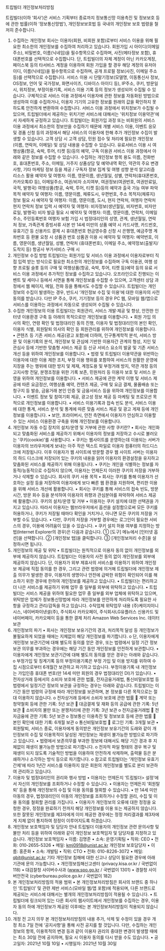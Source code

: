 트립빌더 개인정보처리방침

트립빌더(이하 ‘회사’)은 서비스 기획부터 종료까지 정보통신망 이용촉진 및 정보보호 등에 관한 법률(이하 ‘정보통신망법’), 개인정보보호법 등 국내의 개인정보 보호 법령을 철저히 준수합니다.
1. 수집하는 개인정보
회사는 이용자(회원, 비회원 포함)로부터 서비스 이용을 위해 필요한 최소한의 개인정보를 수집하여 처리하고 있습니다.
회원가입 시
아이디(이메일 주소), 비밀번호, 이름(닉네임)을 필수항목으로 수집하며, 사진(메타정보 포함), 휴대폰번호를 선택적으로 수집합니다. 단, 트립빌더의 자체 계정이 아닌 카카오계정, 페이스북 등의 타서비스 계정을 이용하여 회원 가입을 할 경우 해당 계정의 유저아이디, 이름(닉네임)을 필수항목으로 수집하며, 공개 프로필 정보(사진, 이메일 주소 등)를 선택적으로 수집합니다.
서비스 이용 시
단말기정보(모델명, 이동통신사 정보, OS정보, 언어 및 국가정보, 화면사이즈, 디바이스 아이디 등), IP주소, 쿠키, 방문일시, 위치정보, 부정이용기록, 서비스 이용 기록 등의 정보가 생성되어 수집될 수 있습니다.
구체적으로 서비스 이용 과정에서 이용자에 관한 정보를 자동화된 방법으로 생성하여 이를 수집하거나, 이용자 기기의 고유한 정보를 원래의 값을 확인하지 못하도록 안전하게 변환하여 수집합니다. 서비스 이용 과정에서 위치정보가 수집될 수 있으며, 트립빌더에서 제공하는 위치기반 서비스에 대해서는 '위치정보 이용약관'에서 자세하게 규정하고 있습니다.
트립빌더는 회원가입 과정 또는 비회원의 서비스 이용 과정에서 최소한의 정보만을 수집하기 때문에 개별 서비스 이용, 이벤트 응모 및 경품 신청 등의 과정에서 해당 서비스의 이용자에 한해 추가 개인정보 수집이 발생할 수 있습니다.
고객 상담 시
고객 상담, 민원 접수 및 처리에 필요한 개인정보 (이름, 연락처, 이메일) 및 상담 내용을 수집할 수 있습니다.
유료서비스 이용 시
여행상품(항공, 숙박, 투어, 티켓 등)등의 예약, 구독 이용권 서비스 이용 과정에서 아래와 같은 정보를 수집할 수 있습니다.
수집하는 개인정보 항목	용도
이름,
전화번호,
휴대폰번호,
주소,
이메일,
거주지	상품상담 및 예약내역 확인, 약관의 주요 변경사항, 기타 마케팅 정보 등을 제공
/ 구독자 정보 집계 및 여행 성향 분석 알고리즘 리소스 활용
예약자 및 여행자:
이름,
영문이름,
생년월일,
성별,
연락처(휴대폰번호, 카카오톡ID 등),
이메일주소,
여권/비자 소지여부,
여권정보(여권번호, 여권만료일, 국적, 발행국)	여행상품(항공, 숙박, 투어, 티켓 등)등의 예약과
출국 가능 여부 파악 목적
예약자 및 여행자:
이름,
영문이름,
체류도시,
우편번호,
주소	목적지(체류지) 정보 필요 시
예약자 및 여행자:
이름,
영문이름,
도시,
현지 연락처,
여행자 연락처	현지 연락처 정보 입력 시
예약자 및 여행자:
비자정보(생년월일, 비자번호, 비자만료일, 발행국)	비자 발급 필요 시
예약자 및 여행자:
이름,
영문이름,
연락처,
이메일주소,
주민등록번호	여행자 보험 가입 시
법정대리인의 성명,
관계,
생년월일,
연락처 정보,
가족관계 증빙서류 사본	만 14세 미만의 상품 예약 시
카드사명,
카드번호,
유효기간 등	신용카드 결제 시
휴대폰번호	현금영수증 신청 시
은행명, 예금주명
계좌번호 등	환불 요청 시
상품권 번호	상품권 이용 시
예약자 및 여행자:
예약번호,
이름,
영문이름,
생년월일,
성별,
연락처 (휴대폰번호),
이메일 주소,
예약정보(출발지/도착지 등)	항공사 부가서비스 구매 시
2. 개인정보 수집 방법
트립빌더는 회원가입 및 서비스 이용 과정에서 이용자로부터 직접 입력 받는 방식으로 필요한 최소한의 개인정보를 수집하며 구독 이용권, 여행 성향 프로필 슬롯 등의 구매 및 여행상품(항공, 숙박, 투어, 티켓 등)예약 등의 유료 서비스 이용 과정에서 추가적인 정보를 수집하고 있습니다. 오프라인으로 진행되는 이벤트 및 세미나 등에서 서면을 통해 개인정보를 수집할 수 있으며, 고객센터 상담 과정에서 웹 페이지, 메일, 전화 등을 통해서도 수집할 수 있습니다.
트립빌더는 개인정보의 수집이 발생하는 경우, 반드시 ‘개인정보 수집 및 이용’에 대한 이용자의 사전 동의를 받습니다. 다만 IP 주소, 쿠키, 기기정보 등의 경우 PC 웹, 모바일 웹/앱으로 서비스를 이용하는 과정에서 자동으로 생성되어 수집될 수 있습니다.
3. 수집한 개인정보의 이용
트립빌더는 회원관리, 서비스 개발·제공 및 향상, 안전한 인터넷 이용환경 구축 등 아래의 목적으로만 개인정보를 이용합니다.
•	회원 가입 의사의 확인, 연령 확인 및 법정대리인 동의 진행, 이용자 및 법정대리인의 본인 확인, 이용자 식별, 회원탈퇴 의사의 확인 등 회원관리를 위하여 개인정보를 이용합니다.
•	콘텐츠 등 기존 서비스 제공(광고 포함)에 더하여, 인구통계학적 분석, 서비스 방문 및 이용기록의 분석, 개인정보 및 관심에 기반한 이용자간 관계의 형성, 지인 및 관심사 등에 기반한 맞춤형 서비스 제공 등 신규 서비스 요소의 발굴 및 기존 서비스 개선 등을 위하여 개인정보를 이용합니다.
•	법령 및 트립빌더 이용약관을 위반하는 이용자에 대한 이용 제한 조치, 부정 이용 행위를 포함하여 서비스의 원활한 운영에 지장을 주는 행위에 대한 방지 및 제재, 계정도용 및 부정거래 방지, 약관 개정 등의 고지사항 전달, 분쟁조정을 위한 기록 보존, 민원처리 등 이용자 보호 및 서비스 운영을 위하여 개인정보를 이용합니다.
•	서비스 제공에 관한 계약 이행 및 서비스 제공에 따른 요금정산, 여행상품 예약, 컨텐츠 제공, 구매 및 요금 결제, 물품배송 또는 청구지 등 발송, 금융거래 본인 인증 및 금융서비스 등을 위하여 개인정보를 이용합니다.
•	이벤트 정보 및 참여기회 제공, 광고성 정보 제공 등 마케팅 및 프로모션 목적으로 개인정보를 이용합니다.
•	서비스 이용기록과 접속 빈도 분석, 서비스 이용에 대한 통계, 서비스 분석 및 통계에 따른 맞춤 서비스 제공 및 광고 게재 등에 개인정보를 이용합니다.
•	보안, 프라이버시, 안전 측면에서 이용자가 안심하고 이용할 수 있는 서비스 이용환경 구축을 위해 개인정보를 이용합니다.
4. 개인정보 자동 수집 장치의 설치/운영 및 거부에 관한 사항
쿠키란?
•	회사는 개인화되고 맞춤화된 서비스를 제공하기 위해서 이용자의 정보를 저장하고 수시로 불러오는 '쿠키(cookie)'를 사용합니다.
•	쿠키는 웹사이트를 운영하는데 이용되는 서버가 이용자의 브라우저에게 보내는 아주 작은 텍스트 파일로 이용자 컴퓨터의 하드디스크에 저장됩니다. 이후 이용자가 웹 사이트에 방문할 경우 웹 사이트 서버는 이용자의 하드 디스크에 저장되어 있는 쿠키의 내용을 읽어 이용자의 환경설정을 유지하고 맞춤화된 서비스를 제공하기 위해 이용됩니다.
•	쿠키는 개인을 식별하는 정보를 자동적/능동적으로 수집하지 않으며, 이용자는 언제든지 이러한 쿠키의 저장을 거부하거나 삭제할 수 있습니다.
회사의 쿠키 사용 목적
•	회사는 쿠키를 통해 이용자가 선호하는 설정 등을 저장하여 이용자에게 보다 빠른 웹 환경을 지원하며, 편리한 이용을 위해 서비스 개선에 활용합니다.
•	회사는 쿠키를 통해 서비스의 접속 빈도, 방문 시간, 방문 회수 등을 분석하여 이용자의 취향과 관심분야를 파악하여 서비스 제공에 활용합니다.
쿠키의 설치/운영 및 거부
•	이용자는 쿠키 설치에 대한 선택권을 가지고 있습니다. 따라서 이용자는 웹브라우저에서 옵션을 설정함으로써 모든 쿠키를 허용하거나, 쿠키가 저장될 때마다 확인을 거치거나, 아니면 모든 쿠키의 저장을 거부할 수도 있습니다.
•	다만, 쿠키의 저장을 거부할 경우에는 로그인이 필요한 서비스의 경우, 이용에 어려움이 있을 수 있습니다.
•	쿠키 설치 허용 여부를 지정하는 방법(Internet Explorer의 경우)은 다음과 같습니다. ① [도구] 메뉴에서 [인터넷 옵션]을 선택합니다. ② [개인정보 탭]을 클릭합니다. ③ [개인정보처리 수준]을 설정하시면 됩니다.
5. 개인정보의 제공 및 위탁
•	트립빌더는 원칙적으로 이용자 동의 없이 개인정보를 외부에 제공하지 않습니다.
트립빌더는 이용자의 사전 동의 없이 개인정보를 외부에 제공하지 않습니다. 단, 이용자가 외부 제휴사의 서비스를 이용하기 위하여 개인정보 제공에 직접 동의를 한 경우, 그리고 관련 법령에 의거해 트립빌더에 개인정보 제출 의무가 발생한 경우, 이용자의 생명이나 안전에 급박한 위험이 확인되어 이를 해소하기 위한 경우에 한하여 개인정보를 제공하고 있습니다.
•	트립빌더는 편리하고 더 나은 서비스를 제공하기 위해 업무 중 일부를 외부에 위탁하고 있습니다.
•	트립빌더는 서비스 제공을 위하여 필요한 업무 중 일부를 외부 업체에 위탁하고 있으며, 위탁받은 업체가 정보통신망법에 따라 개인정보를 안전하게 처리하도록 필요한 사항을 규정하고 관리/감독을 하고 있습니다.
수탁업체	위탁업무 내용
(주)케이지이니시스,
네이버파이낸셜(주),
주식회사 카카오페이,
주식회사LG유플러스	신용카드 및
네이버페이, 카카오페이 등을 통한 결제 처리
Amazon Web Services Inc.	데이터 보관
6. 개인정보의 파기
•	회사는 개인정보 보유기간의 경과, 처리목적 달성 등 개인정보가 불필요하게 되었을 때에는 지체없이 해당 개인정보를 파기합니다.
o	단, 이용자에게 개인정보 보관기간에 대해 별도의 동의를 얻은 경우, 또는 법령에서 일정 기간 정보보관 의무를 부과하는 경우에는 해당 기간 동안 개인정보를 안전하게 보관합니다.
•	이용자에게 개인정보 보관기간에 대해 별도의 동의를 얻은 경우는 아래와 같습니다.
o	부정가입 및 징계기록 등의 부정이용기록은 부정 가입 및 이용 방지를 위하여 수집 시점으로부터 6개월간 보관하고 파기하고 있습니다. 부정이용기록 내 개인정보는 가입인증 휴대폰 번호(만 14세 미만 회원의 경우 법정대리인 DI)가 있습니다.
•	전자상거래 등에서의 소비자 보호에 관한 법률, 전자금융거래법, 통신비밀보호법 등 법령에서 일정기간 정보의 보관을 규정하는 경우는 아래와 같습니다. 트립빌더는 이 기간 동안 법령의 규정에 따라 개인정보를 보관하며, 본 정보를 다른 목적으로는 절대 이용하지 않습니다.
o	전자상거래 등에서 소비자 보호에 관한 법률
	계약 또는 청약철회 등에 관한 기록: 5년 보관
	대금결제 및 재화 등의 공급에 관한 기록: 5년 보관
	소비자의 불만 또는 분쟁처리에 관한 기록: 3년 보관
o	전자금융거래법
	전자금융에 관한 기록: 5년 보관
o	정보통신 이용촉진 및 정보보호 등에 관한 법률
	본인 확인에 대한 기록: 6개월 보관
o	통신비밀보호법
	로그인 기록: 3개월 보관
•	회원탈퇴, 서비스 종료, 이용자에게 동의받은 개인정보 보유기간의 도래와 같이 개인정보의 수집 및 이용목적이 달성된 개인정보는 재생이 불가능한 방법으로 파기하고 있습니다.
•	법령에서 보존의무를 부과한 정보에 대해서도 해당 기간 경과 후 지체없이 재생이 불가능한 방법으로 파기합니다.
o	전자적 파일 형태의 경우 복구 및 재생이 되지 않도록 기술적인 방법을 이용하여 안전하게 삭제하며, 출력물 등은 분쇄하거나 소각하는 방식 등으로 파기합니다.
o	참고로 트립빌더는 ‘개인정보 유효기간제’에 따라 1년간 서비스를 이용하지 않은 회원의 개인정보를 별도로 분리 보관하여 관리하고 있습니다.
7. 이용자 및 법정대리인의 권리와 행사 방법
•	이용자는 언제든지 ‘트립빌더> 설정’에서 자신의 개인정보를 조회하거나 수정할 수 있습니다.
•	이용자는 언제든지 ‘회원탈퇴’ 등을 통해 개인정보의 수집 및 이용 동의를 철회할 수 있습니다.
•	만 14세 미만 아동의 경우, 법정대리인이 아동의 개인정보를 조회하거나 수정할 권리, 수집 및 이용 동의를 철회할 권리를 가집니다.
•	이용자가 개인정보의 오류에 대한 정정을 요청한 경우, 정정을 완료하기 전까지 해당 개인정보를 이용 또는 제공하지 않습니다. 또한 잘못된 개인정보를 제3자에게 이미 제공한 경우에는 정정 처리결과를 제3자에게 지체 없이 통지하여 정정이 이루어지도록 하겠습니다.
8. 개인정보 보호책임자 및 담당자 안내
트립빌더 이용자의 개인정보 관련 문의사항 및 불만 처리 등을 위하여 아래와 같이 개인정보 보호책임자 및 담당자를 지정하고 있습니다.
개인정보 보호책임자
•	이름: 김명준
•	소속: 운영기획팀
•	직위: CEO
•	전화: 010-2655-5326
•	메일: kmj0918@unist.ac.kr
개인정보 보호담당자
•	이름: 홍준화
•	소속: 개발팀
•	직위: CTO
•	전화: 010-8226-3072
•	메일: qbit@unist.ac.kr
기타 개인정보 침해에 대한 신고나 상담이 필요한 경우에 아래 기관에 문의 가능합니다.
•	개인정보침해신고센터 (privacy.kisa.or.kr / 국번없이 118)
•	대검찰청 사이버수사과 (www.spo.go.kr / 국번없이 1301)
•	경찰청 사이버안전국 (cyberbureau.police.go.kr / 국번없이 182)
9. 본 개인정보처리방침의 적용 범위
•	본 개인정보처리방침은 회사의 브랜드 중 하나인 ‘트립빌더’ 및 관련 제반 서비스(모바일 웹/앱 포함)에 적용되며, 다른 브랜드로 제공되는 서비스에 대해서는 별개의 개인정보처리방침이 적용될 수 있습니다.
•	트립빌더에 링크되어 있는 다른 회사의 웹사이트에서 개인정보를 수집하는 경우, 이용자 동의 하에 개인정보가 제공된 이후에는 본 개인정보처리방침이 적용되지 않습니다.
10. 개정 전 고지 의무
본 개인정보처리방침의 내용 추가, 삭제 및 수정이 있을 경우 개정 최소 7일 전에 ‘공지사항’을 통해 사전 공지를 할 것입니다.
다만, 수집하는 개인정보의 항목, 이용목적의 변경 등과 같이 이용자 권리의 중대한 변경이 발생할 때에는 최소 30일 전에 공지하며, 필요 시 이용자 동의를 다시 받을 수도 있습니다.
•	공고일자: 2021년 10월 10일
•	시행일자: 2021년 10월 30일

